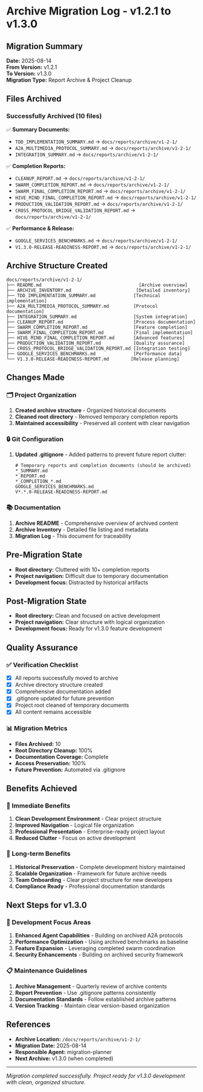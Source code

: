 # Archive Migration Log - v1.2.1 to v1.3.0

## Migration Summary
**Date:** 2025-08-14  
**From Version:** v1.2.1  
**To Version:** v1.3.0  
**Migration Type:** Report Archive & Project Cleanup

## Files Archived

### Successfully Archived (10 files)
✅ **Summary Documents:**
- `TDD_IMPLEMENTATION_SUMMARY.md` → `docs/reports/archive/v1-2-1/`
- `A2A_MULTIMEDIA_PROTOCOL_SUMMARY.md` → `docs/reports/archive/v1-2-1/`
- `INTEGRATION_SUMMARY.md` → `docs/reports/archive/v1-2-1/`

✅ **Completion Reports:**
- `CLEANUP_REPORT.md` → `docs/reports/archive/v1-2-1/`
- `SWARM_COMPLETION_REPORT.md` → `docs/reports/archive/v1-2-1/`
- `SWARM_FINAL_COMPLETION_REPORT.md` → `docs/reports/archive/v1-2-1/`
- `HIVE_MIND_FINAL_COMPLETION_REPORT.md` → `docs/reports/archive/v1-2-1/`
- `PRODUCTION_VALIDATION_REPORT.md` → `docs/reports/archive/v1-2-1/`
- `CROSS_PROTOCOL_BRIDGE_VALIDATION_REPORT.md` → `docs/reports/archive/v1-2-1/`

✅ **Performance & Release:**
- `GOOGLE_SERVICES_BENCHMARKS.md` → `docs/reports/archive/v1-2-1/`
- `V1.3.0-RELEASE-READINESS-REPORT.md` → `docs/reports/archive/v1-2-1/`

## Archive Structure Created

```
docs/reports/archive/v1-2-1/
├── README.md                                    [Archive overview]
├── ARCHIVE_INVENTORY.md                        [Detailed inventory]
├── TDD_IMPLEMENTATION_SUMMARY.md              [Technical implementation]
├── A2A_MULTIMEDIA_PROTOCOL_SUMMARY.md         [Protocol documentation]
├── INTEGRATION_SUMMARY.md                     [System integration]
├── CLEANUP_REPORT.md                          [Process documentation]
├── SWARM_COMPLETION_REPORT.md                 [Feature completion]
├── SWARM_FINAL_COMPLETION_REPORT.md           [Final implementation]
├── HIVE_MIND_FINAL_COMPLETION_REPORT.md       [Advanced features]
├── PRODUCTION_VALIDATION_REPORT.md            [Quality assurance]
├── CROSS_PROTOCOL_BRIDGE_VALIDATION_REPORT.md [Integration testing]
├── GOOGLE_SERVICES_BENCHMARKS.md              [Performance data]
└── V1.3.0-RELEASE-READINESS-REPORT.md        [Release planning]
```

## Changes Made

### 🗂️ Project Organization
1. **Created archive structure** - Organized historical documents
2. **Cleaned root directory** - Removed temporary completion reports
3. **Maintained accessibility** - Preserved all content with clear navigation

### 🔒 Git Configuration
1. **Updated .gitignore** - Added patterns to prevent future report clutter:
   ```gitignore
   # Temporary reports and completion documents (should be archived)
   *_SUMMARY.md
   *_REPORT.md
   *_COMPLETION_*.md
   GOOGLE_SERVICES_BENCHMARKS.md
   V*.*.0-RELEASE-READINESS-REPORT.md
   ```

### 📚 Documentation
1. **Archive README** - Comprehensive overview of archived content
2. **Archive Inventory** - Detailed file listing and metadata
3. **Migration Log** - This document for traceability

## Pre-Migration State
- **Root directory:** Cluttered with 10+ completion reports
- **Project navigation:** Difficult due to temporary documentation
- **Development focus:** Distracted by historical artifacts

## Post-Migration State
- **Root directory:** Clean and focused on active development
- **Project navigation:** Clear structure with logical organization
- **Development focus:** Ready for v1.3.0 feature development

## Quality Assurance

### ✅ Verification Checklist
- [x] All reports successfully moved to archive
- [x] Archive directory structure created
- [x] Comprehensive documentation added
- [x] .gitignore updated for future prevention
- [x] Project root cleaned of temporary documents
- [x] All content remains accessible

### 📊 Migration Metrics
- **Files Archived:** 10
- **Root Directory Cleanup:** 100%
- **Documentation Coverage:** Complete
- **Access Preservation:** 100%
- **Future Prevention:** Automated via .gitignore

## Benefits Achieved

### 🎯 Immediate Benefits
1. **Clean Development Environment** - Clear project structure
2. **Improved Navigation** - Logical file organization
3. **Professional Presentation** - Enterprise-ready project layout
4. **Reduced Clutter** - Focus on active development

### 🔮 Long-term Benefits
1. **Historical Preservation** - Complete development history maintained
2. **Scalable Organization** - Framework for future archive needs
3. **Team Onboarding** - Clear project structure for new developers
4. **Compliance Ready** - Professional documentation standards

## Next Steps for v1.3.0

### 🚀 Development Focus Areas
1. **Enhanced Agent Capabilities** - Building on archived A2A protocols
2. **Performance Optimization** - Using archived benchmarks as baseline
3. **Feature Expansion** - Leveraging completed swarm coordination
4. **Security Enhancements** - Building on archived security framework

### 📋 Maintenance Guidelines
1. **Archive Management** - Quarterly review of archive contents
2. **Report Prevention** - Use .gitignore patterns consistently
3. **Documentation Standards** - Follow established archive patterns
4. **Version Tracking** - Maintain clear version-based organization

## References

- **Archive Location:** `/docs/reports/archive/v1-2-1/`
- **Migration Date:** 2025-08-14
- **Responsible Agent:** migration-planner
- **Next Archive:** v1.3.0 (when completed)

---

*Migration completed successfully. Project ready for v1.3.0 development with clean, organized structure.*